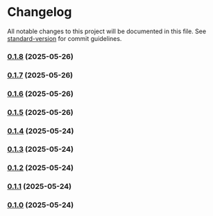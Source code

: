 # Changelog

All notable changes to this project will be documented in this file. See [standard-version](https://github.com/conventional-changelog/standard-version) for commit guidelines.

### [0.1.8](https://github.com/orav-jozsef/psi-header-checker/compare/v0.1.7...v0.1.8) (2025-05-26)

### [0.1.7](https://github.com/orav-jozsef/psi-header-checker/compare/v0.1.6...v0.1.7) (2025-05-26)

### [0.1.6](https://github.com/orav-jozsef/psi-header-checker/compare/v0.1.5...v0.1.6) (2025-05-26)

### [0.1.5](https://github.com/orav-jozsef/psi-header-checker/compare/v0.1.4...v0.1.5) (2025-05-26)

### [0.1.4](https://github.com/orav-jozsef/psi-header-checker/compare/v0.1.3...v0.1.4) (2025-05-24)

### [0.1.3](https://github.com/orav-jozsef/psi-header-checker/compare/v0.1.2...v0.1.3) (2025-05-24)

### [0.1.2](https://github.com/orav-jozsef/psi-header-checker/compare/v0.1.1...v0.1.2) (2025-05-24)

### [0.1.1](https://github.com/orav-jozsef/psi-header-checker/compare/v0.1.0...v0.1.1) (2025-05-24)

### [0.1.0](https://github.com/orav-jozsef/psi-header-checker/releases/tag/v0.1.0) (2025-05-24)
